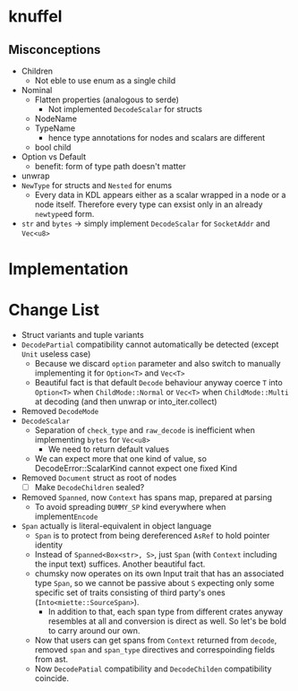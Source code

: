 # knuffel

## Misconceptions

- Children
  - Not eble to use enum as a single child
- Nominal
  - Flatten properties (analogous to serde)
    - Not implemented `DecodeScalar` for structs
  - NodeName
  - TypeName
    - hence type annotations for nodes and scalars are different
  - bool child
- Option vs Default
  - benefit: form of type path doesn't matter 
- unwrap
- `NewType` for structs and `Nested` for enums
  - Every data in KDL appears either as a scalar wrapped in a node or a node itself. Therefore every type can exsist only in an already `newtype`ed form.
- `str` and `bytes` → simply implement `DecodeScalar` for `SocketAddr` and `Vec<u8>`

# Implementation

# Change List

- Struct variants and tuple variants
- `DecodePartial` compatibility cannot automatically be detected (except `Unit` useless case)
  - Because we discard `option` parameter and also switch to manually implementing it for `Option<T>` and `Vec<T>`
  - Beautiful fact is that default `Decode` behaviour anyway coerce `T` into `Option<T>` when `ChildMode::Normal` or `Vec<T>` when `ChildMode::Multi` at decoding (and then unwrap or into_iter.collect)
- Removed `DecodeMode`
- `DecodeScalar`
  - Separation of `check_type` and `raw_decode` is inefficient when implementing `bytes` for `Vec<u8>`
    - We need to return default values
  - We can expect more that one kind of value, so DecodeError::ScalarKind cannot expect one fixed Kind
- Removed `Document` struct as root of nodes
  - [ ] Make `DecodeChildren` sealed?
- Removed `Spanned`, now `Context` has spans map, prepared at parsing
  - To avoid spreading `DUMMY_SP` kind everywhere when implement`Encode`
- `Span` actually is literal-equivalent in object language
  - `Span` is to protect from being dereferenced `AsRef` to hold pointer identity
  - Instead of `Spanned<Box<str>, S>`, just `Span` (with `Context` including the input text) suffices. Another beautiful fact.
  - chumsky now operates on its own Input trait that has an associated type `Span`, so we cannot be passive about `S` expecting only some specific set of traits consisting of third party's ones (`Into<miette::SourceSpan>`).
    - In addition to that, each span type from different crates anyway resembles at all and conversion is direct as well. So let's be bold to carry around our own.
  - Now that users can get spans from `Context` returned from `decode`, removed `span` and `span_type` directives and correspoinding fields from ast.
  - Now `DecodePatial` compatibility and `DecodeChilden` compatibility coincide.
